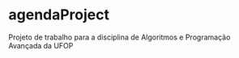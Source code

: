 # agendaProject
Projeto de trabalho para a disciplina de Algoritmos e Programação Avançada da UFOP 
